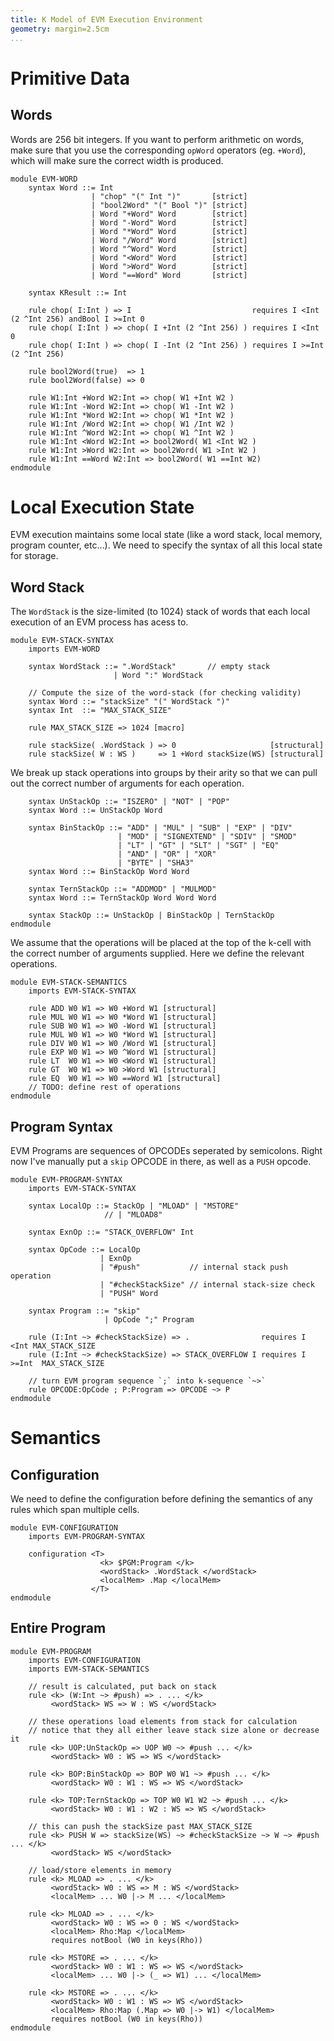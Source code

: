 ```yaml
---
title: K Model of EVM Execution Environment
geometry: margin=2.5cm
...
```



Primitive Data
==============

Words
-----

Words are 256 bit integers. If you want to perform arithmetic on words, make
sure that you use the corresponding `opWord` operators (eg. `+Word`), which will
make sure the correct width is produced.

```k
module EVM-WORD
    syntax Word ::= Int
                  | "chop" "(" Int ")"       [strict]
                  | "bool2Word" "(" Bool ")" [strict]
                  | Word "+Word" Word        [strict]
                  | Word "-Word" Word        [strict]
                  | Word "*Word" Word        [strict]
                  | Word "/Word" Word        [strict]
                  | Word "^Word" Word        [strict]
                  | Word "<Word" Word        [strict]
                  | Word ">Word" Word        [strict]
                  | Word "==Word" Word       [strict]

    syntax KResult ::= Int

    rule chop( I:Int ) => I                           requires I <Int (2 ^Int 256) andBool I >=Int 0
    rule chop( I:Int ) => chop( I +Int (2 ^Int 256) ) requires I <Int 0
    rule chop( I:Int ) => chop( I -Int (2 ^Int 256) ) requires I >=Int (2 ^Int 256)

    rule bool2Word(true)  => 1
    rule bool2Word(false) => 0

    rule W1:Int +Word W2:Int => chop( W1 +Int W2 )
    rule W1:Int -Word W2:Int => chop( W1 -Int W2 )
    rule W1:Int *Word W2:Int => chop( W1 *Int W2 )
    rule W1:Int /Word W2:Int => chop( W1 /Int W2 )
    rule W1:Int ^Word W2:Int => chop( W1 ^Int W2 )
    rule W1:Int <Word W2:Int => bool2Word( W1 <Int W2 )
    rule W1:Int >Word W2:Int => bool2Word( W1 >Int W2 )
    rule W1:Int ==Word W2:Int => bool2Word( W1 ==Int W2)
endmodule
```


Local Execution State
=====================

EVM execution maintains some local state (like a word stack, local memory,
program counter, etc...). We need to specify the syntax of all this local state
for storage.

Word Stack
----------

The `WordStack` is the size-limited (to 1024) stack of words that each local
execution of an EVM process has acess to.

```k
module EVM-STACK-SYNTAX
    imports EVM-WORD

    syntax WordStack ::= ".WordStack"       // empty stack
                       | Word ":" WordStack

    // Compute the size of the word-stack (for checking validity)
    syntax Word ::= "stackSize" "(" WordStack ")"
    syntax Int  ::= "MAX_STACK_SIZE"

    rule MAX_STACK_SIZE => 1024 [macro]

    rule stackSize( .WordStack ) => 0                     [structural]
    rule stackSize( W : WS )     => 1 +Word stackSize(WS) [structural]
```

We break up stack operations into groups by their arity so that we can pull out
the correct number of arguments for each operation.

```k
    syntax UnStackOp ::= "ISZERO" | "NOT" | "POP"
    syntax Word ::= UnStackOp Word

    syntax BinStackOp ::= "ADD" | "MUL" | "SUB" | "EXP" | "DIV"
                        | "MOD" | "SIGNEXTEND" | "SDIV" | "SMOD"
                        | "LT" | "GT" | "SLT" | "SGT" | "EQ"
                        | "AND" | "OR" | "XOR"
                        | "BYTE" | "SHA3"
    syntax Word ::= BinStackOp Word Word

    syntax TernStackOp ::= "ADDMOD" | "MULMOD"
    syntax Word ::= TernStackOp Word Word Word

    syntax StackOp ::= UnStackOp | BinStackOp | TernStackOp
endmodule
```

We assume that the operations will be placed at the top of the k-cell with the
correct number of arguments supplied. Here we define the relevant operations.

```k
module EVM-STACK-SEMANTICS
    imports EVM-STACK-SYNTAX

    rule ADD W0 W1 => W0 +Word W1 [structural]
    rule MUL W0 W1 => W0 *Word W1 [structural]
    rule SUB W0 W1 => W0 -Word W1 [structural]
    rule MUL W0 W1 => W0 *Word W1 [structural]
    rule DIV W0 W1 => W0 /Word W1 [structural]
    rule EXP W0 W1 => W0 ^Word W1 [structural]
    rule LT  W0 W1 => W0 <Word W1 [structural]
    rule GT  W0 W1 => W0 >Word W1 [structural]
    rule EQ  W0 W1 => W0 ==Word W1 [structural]
    // TODO: define rest of operations
endmodule
```

Program Syntax
--------------

EVM Programs are sequences of OPCODEs seperated by semicolons. Right now I've
manually put a `skip` OPCODE in there, as well as a `PUSH` opcode.

```k
module EVM-PROGRAM-SYNTAX
    imports EVM-STACK-SYNTAX

    syntax LocalOp ::= StackOp | "MLOAD" | "MSTORE"
                     // | "MLOAD8"

    syntax ExnOp ::= "STACK_OVERFLOW" Int

    syntax OpCode ::= LocalOp
                    | ExnOp
                    | "#push"           // internal stack push operation
                    | "#checkStackSize" // internal stack-size check
                    | "PUSH" Word

    syntax Program ::= "skip"
                     | OpCode ";" Program

    rule (I:Int ~> #checkStackSize) => .                requires I <Int MAX_STACK_SIZE
    rule (I:Int ~> #checkStackSize) => STACK_OVERFLOW I requires I >=Int  MAX_STACK_SIZE

    // turn EVM program sequence `;` into k-sequence `~>`
    rule OPCODE:OpCode ; P:Program => OPCODE ~> P
endmodule
```


Semantics
=========

Configuration
-------------

We need to define the configuration before defining the semantics of any rules
which span multiple cells.

```k
module EVM-CONFIGURATION
    imports EVM-PROGRAM-SYNTAX

    configuration <T>
                    <k> $PGM:Program </k>
                    <wordStack> .WordStack </wordStack>
                    <localMem> .Map </localMem>
                  </T>
endmodule
```

Entire Program
--------------

```k
module EVM-PROGRAM
    imports EVM-CONFIGURATION
    imports EVM-STACK-SEMANTICS

    // result is calculated, put back on stack
    rule <k> (W:Int ~> #push) => . ... </k>
         <wordStack> WS => W : WS </wordStack>

    // these operations load elements from stack for calculation
    // notice that they all either leave stack size alone or decrease it
    rule <k> UOP:UnStackOp => UOP W0 ~> #push ... </k>
         <wordStack> W0 : WS => WS </wordStack>

    rule <k> BOP:BinStackOp => BOP W0 W1 ~> #push ... </k>
         <wordStack> W0 : W1 : WS => WS </wordStack>

    rule <k> TOP:TernStackOp => TOP W0 W1 W2 ~> #push ... </k>
         <wordStack> W0 : W1 : W2 : WS => WS </wordStack>

    // this can push the stackSize past MAX_STACK_SIZE
    rule <k> PUSH W => stackSize(WS) ~> #checkStackSize ~> W ~> #push ... </k>
         <wordStack> WS </wordStack>

    // load/store elements in memory
    rule <k> MLOAD => . ... </k>
         <wordStack> W0 : WS => M : WS </wordStack>
         <localMem> ... W0 |-> M ... </localMem>

    rule <k> MLOAD => . ... </k>
         <wordStack> W0 : WS => 0 : WS </wordStack>
         <localMem> Rho:Map </localMem>
         requires notBool (W0 in keys(Rho))

    rule <k> MSTORE => . ... </k>
         <wordStack> W0 : W1 : WS => WS </wordStack>
         <localMem> ... W0 |-> (_ => W1) ... </localMem>

    rule <k> MSTORE => . ... </k>
         <wordStack> W0 : W1 : WS => WS </wordStack>
         <localMem> Rho:Map (.Map => W0 |-> W1) </localMem>
         requires notBool (W0 in keys(Rho))
endmodule
```

